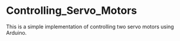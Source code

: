 # Controlling_Servo_Motors
This is a simple implementation of controlling two servo motors using Arduino.
